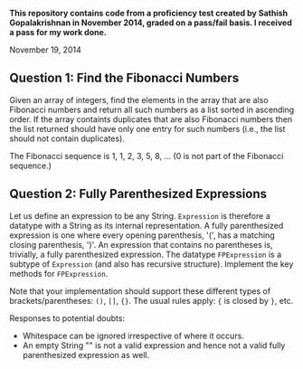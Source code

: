**This repository contains code from a proficiency test created by Sathish Gopalakrishnan in November 2014, graded on a pass/fail basis. I received a pass for my work done.**


November 19, 2014

## Question 1: Find the Fibonacci Numbers

Given an array of integers, find the elements in the array that are also Fibonacci numbers and return all such numbers as a list sorted in ascending order. If the array containts duplicates that are also Fibonacci numbers then the list returned should have only one entry for such numbers (i.e., the list should not contain duplicates).

The Fibonacci sequence is 1, 1, 2, 3, 5, 8, ... (0 is not part of the Fibonacci sequence.)

## Question 2: Fully Parenthesized Expressions

Let us define an expression to be any String. `Expression` is therefore a datatype with a String as its internal representation. A fully parenthesized expression is one where every opening parenthesis, '(', has a matching closing parenthesis, ')'. An expression that contains no parentheses is, trivially, a fully parenthesized expression. The datatype `FPExpression` is a subtype of `Expression` (and also has recursive structure). Implement the key methods for `FPExpression`.

Note that your implementation should support these different types of brackets/parentheses: `()`, `[]`, `{}`. The usual rules apply: `{` is closed by `}`, etc.

Responses to potential doubts:
+ Whitespace can be ignored irrespective of where it occurs.
+ An empty String "" is not a valid expression and hence not a valid fully parenthesized expression as well.
